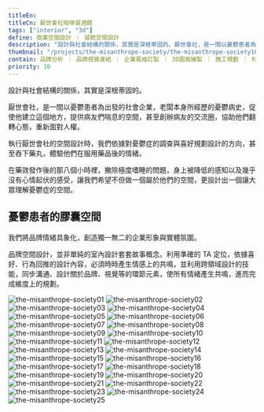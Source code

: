 ```yaml
---
titleEn:
titleCn: 厭世會社咖啡餐酒館
tags: ["interior", "3d"]
define: 商業空間設計 ｜ 餐飲空間設計
description: "設計與社會結構的關係，其實是深根蒂固的。厭世會社，是一間以憂鬱患者為出發的社會企業，老闆本身所經歷的憂鬱病史，促使他建立這個地方，提供病友們喘息的空間，甚至創辦病友的交流圈，協助他們翻轉心態，重新面對人權。"
thumbnail: "/projects/the-misanthrope-society/the-misanthrope-society10.jpg"
contain: 品牌分析 ｜ 品牌視覺連結 ｜ 企業風格訂製 ｜ 3D圖面繪製 ｜ 施工規劃 ｜ 材質設計 ｜ 氛圍營造
priority: 10
---
```


<section>

設計與社會結構的關係，其實是深根蒂固的。

厭世會社，是一間以憂鬱患者為出發的社會企業，老闆本身所經歷的憂鬱病史，促使他建立這個地方，提供病友們喘息的空間，甚至創辦病友的交流圈，協助他們翻轉心態，重新面對人權。

執行厭世會社的空間設計時，我們依據對憂鬱症的調查與喜好規劃設計的方向，甚至吞下藥丸，體驗他們在服用藥品後的情緒。

在藥效發作後的那八個小時裡，撇除極度嗜睡的問題，身上被降低的感知以及幾乎沒有心情起伏的感受，讓我們希望不但做一個屬於他們的空間，更設計出一個讓大眾理解憂鬱症的空間。

</section>

<section>

## 憂鬱患者的膠囊空間

我們將品牌情緒具象化，創造獨一無二的企業形象與實體氛圍。

品牌空間設計，並非單純的室內設計套套故事概念。利用準確的 TA 定位，依據喜好、行為回推的設計內容，必須時時產生情感上的共鳴，並利用跨領域設計的技能，同步溝通、設計關於品牌、視覺等的環節元素，使所有情緒產生共鳴，進而完成維度上的規劃。

</section>

<section>

<img alt="the-misanthrope-society01" data-src="/projects/the-misanthrope-society/the-misanthrope-society01.jpg" className="lazyload" />
<img alt="the-misanthrope-society02" data-src="/projects/the-misanthrope-society/the-misanthrope-society02.jpg" className="lazyload" />
<img alt="the-misanthrope-society03" data-src="/projects/the-misanthrope-society/the-misanthrope-society03.jpg" className="lazyload" />
<img alt="the-misanthrope-society04" data-src="/projects/the-misanthrope-society/the-misanthrope-society04.jpg" className="lazyload" />
<img alt="the-misanthrope-society05" data-src="/projects/the-misanthrope-society/the-misanthrope-society05.jpg" className="lazyload" />
<img alt="the-misanthrope-society06" data-src="/projects/the-misanthrope-society/the-misanthrope-society06.jpg" className="lazyload" />
<img alt="the-misanthrope-society07" data-src="/projects/the-misanthrope-society/the-misanthrope-society07.jpg" className="lazyload" />
<img alt="the-misanthrope-society08" data-src="/projects/the-misanthrope-society/the-misanthrope-society08.jpg" className="lazyload" />
<img alt="the-misanthrope-society09" data-src="/projects/the-misanthrope-society/the-misanthrope-society09.jpg" className="lazyload" />
<img alt="the-misanthrope-society10" data-src="/projects/the-misanthrope-society/the-misanthrope-society10.jpg" className="lazyload" />
<img alt="the-misanthrope-society11" data-src="/projects/the-misanthrope-society/the-misanthrope-society11.jpg" className="lazyload" />
<img alt="the-misanthrope-society12" data-src="/projects/the-misanthrope-society/the-misanthrope-society12.jpg" className="lazyload" />
<img alt="the-misanthrope-society13" data-src="/projects/the-misanthrope-society/the-misanthrope-society13.jpg" className="lazyload" />
<img alt="the-misanthrope-society14" data-src="/projects/the-misanthrope-society/the-misanthrope-society14.jpg" className="lazyload" />
<img alt="the-misanthrope-society15" data-src="/projects/the-misanthrope-society/the-misanthrope-society15.jpg" className="lazyload" />
<img alt="the-misanthrope-society16" data-src="/projects/the-misanthrope-society/the-misanthrope-society16.jpg" className="lazyload" />
<img alt="the-misanthrope-society17" data-src="/projects/the-misanthrope-society/the-misanthrope-society17.jpg" className="lazyload" />
<img alt="the-misanthrope-society18" data-src="/projects/the-misanthrope-society/the-misanthrope-society18.jpg" className="lazyload" />
<img alt="the-misanthrope-society19" data-src="/projects/the-misanthrope-society/the-misanthrope-society19.jpg" className="lazyload" />
<img alt="the-misanthrope-society20" data-src="/projects/the-misanthrope-society/the-misanthrope-society20.jpg" className="lazyload" />
<img alt="the-misanthrope-society21" data-src="/projects/the-misanthrope-society/the-misanthrope-society21.jpg" className="lazyload" />
<img alt="the-misanthrope-society22" data-src="/projects/the-misanthrope-society/the-misanthrope-society22.jpg" className="lazyload" />
<img alt="the-misanthrope-society23" data-src="/projects/the-misanthrope-society/the-misanthrope-society23.jpg" className="lazyload" />
<img alt="the-misanthrope-society24" data-src="/projects/the-misanthrope-society/the-misanthrope-society24.jpg" className="lazyload" />
<img alt="the-misanthrope-society25" data-src="/projects/the-misanthrope-society/the-misanthrope-society25.jpg" className="lazyload" />

</section>
